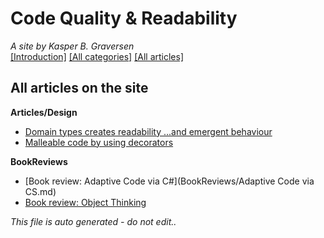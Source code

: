 ﻿# Code Quality & Readability
*A site by Kasper B. Graversen*
<br>[[Introduction]](https://github.com/kbilsted/CodeQualityAndReadability) [[All categories]](https://github.com/kbilsted/CodeQualityAndReadability/blob/master/AllTags.md) [[All articles]](https://github.com/kbilsted/CodeQualityAndReadability/blob/master/AllArticles.md)

## All articles on the site

**Articles/Design**
* [Domain types creates readability ...and emergent behaviour](Articles/Design/DomainTypeAndEmergentBehaviour.md)
* [Malleable code by using decorators](Articles/Design/MalleableCodeUsingDecorators.md)


**BookReviews**
* [Book review: Adaptive Code via C#](BookReviews/Adaptive Code via CS.md)
* [Book review: Object Thinking](BookReviews/ObjectThinking.md)





*This file is auto generated - do not edit..*
